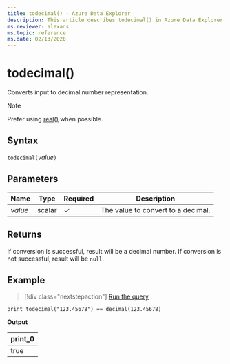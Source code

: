 ```yaml
---
title: todecimal() - Azure Data Explorer
description: This article describes todecimal() in Azure Data Explorer.
ms.reviewer: alexans
ms.topic: reference
ms.date: 02/13/2020
---
```

# todecimal()

Converts input to decimal number representation.

> [!NOTE]
> Prefer using [real()](./scalar-data-types/real.md) when possible.

## Syntax

`todecimal(`*value*`)`

## Parameters

| Name | Type | Required | Description |
|--|--|--|--|
| *value* | scalar | &check; | The value to convert to a decimal.|

## Returns

If conversion is successful, result will be a decimal number.
If conversion is not successful, result will be `null`.

## Example

> [!div class="nextstepaction"]
> <a href="https://dataexplorer.azure.com/clusters/help/databases/Samples?query=H4sIAAAAAAAAAysoyswrUSjJT0lNzsxNzNFQMjQy1jMxNTO3UNJUsLVVgInDhTUBDVgx+TIAAAA=" target="_blank">Run the query</a>

```kusto
print todecimal("123.45678") == decimal(123.45678)
```

**Output**

|print_0|
|--|
|true|
